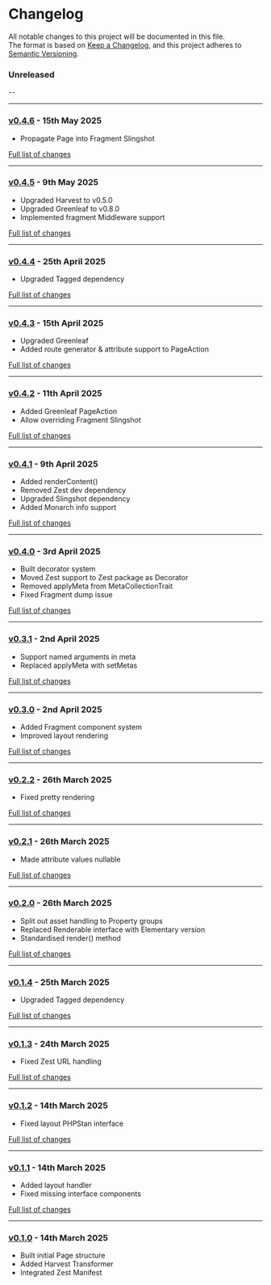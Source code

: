 # Changelog

All notable changes to this project will be documented in this file.<br>
The format is based on [Keep a Changelog](https://keepachangelog.com/en/1.0.0/),
and this project adheres to [Semantic Versioning](https://semver.org/spec/v2.0.0.html).

### Unreleased
--

---

### [v0.4.6](https://github.com/decodelabs/horizon/commits/v0.4.6) - 15th May 2025

- Propagate Page into Fragment Slingshot

[Full list of changes](https://github.com/decodelabs/horizon/compare/v0.4.5...v0.4.6)

---

### [v0.4.5](https://github.com/decodelabs/horizon/commits/v0.4.5) - 9th May 2025

- Upgraded Harvest to v0.5.0
- Upgraded Greenleaf to v0.8.0
- Implemented fragment Middleware support

[Full list of changes](https://github.com/decodelabs/horizon/compare/v0.4.4...v0.4.5)

---

### [v0.4.4](https://github.com/decodelabs/horizon/commits/v0.4.4) - 25th April 2025

- Upgraded Tagged dependency

[Full list of changes](https://github.com/decodelabs/horizon/compare/v0.4.3...v0.4.4)

---

### [v0.4.3](https://github.com/decodelabs/horizon/commits/v0.4.3) - 15th April 2025

- Upgraded Greenleaf
- Added route generator & attribute support to PageAction

[Full list of changes](https://github.com/decodelabs/horizon/compare/v0.4.2...v0.4.3)

---

### [v0.4.2](https://github.com/decodelabs/horizon/commits/v0.4.2) - 11th April 2025

- Added Greenleaf PageAction
- Allow overriding Fragment Slingshot

[Full list of changes](https://github.com/decodelabs/horizon/compare/v0.4.1...v0.4.2)

---

### [v0.4.1](https://github.com/decodelabs/horizon/commits/v0.4.1) - 9th April 2025

- Added renderContent()
- Removed Zest dev dependency
- Upgraded Slingshot dependency
- Added Monarch info support

[Full list of changes](https://github.com/decodelabs/horizon/compare/v0.4.0...v0.4.1)

---

### [v0.4.0](https://github.com/decodelabs/horizon/commits/v0.4.0) - 3rd April 2025

- Built decorator system
- Moved Zest support to Zest package as Decorator
- Removed applyMeta from MetaCollectionTrait
- Fixed Fragment dump issue

[Full list of changes](https://github.com/decodelabs/horizon/compare/v0.3.1...v0.4.0)

---

### [v0.3.1](https://github.com/decodelabs/horizon/commits/v0.3.1) - 2nd April 2025

- Support named arguments in meta
- Replaced applyMeta with setMetas

[Full list of changes](https://github.com/decodelabs/horizon/compare/v0.3.0...v0.3.1)

---

### [v0.3.0](https://github.com/decodelabs/horizon/commits/v0.3.0) - 2nd April 2025

- Added Fragment component system
- Improved layout rendering

[Full list of changes](https://github.com/decodelabs/horizon/compare/v0.2.2...v0.3.0)

---

### [v0.2.2](https://github.com/decodelabs/horizon/commits/v0.2.2) - 26th March 2025

- Fixed pretty rendering

[Full list of changes](https://github.com/decodelabs/horizon/compare/v0.2.1...v0.2.2)

---

### [v0.2.1](https://github.com/decodelabs/horizon/commits/v0.2.1) - 26th March 2025

- Made attribute values nullable

[Full list of changes](https://github.com/decodelabs/horizon/compare/v0.2.0...v0.2.1)

---

### [v0.2.0](https://github.com/decodelabs/horizon/commits/v0.2.0) - 26th March 2025

- Split out asset handling to Property groups
- Replaced Renderable interface with Elementary version
- Standardised render() method

[Full list of changes](https://github.com/decodelabs/horizon/compare/v0.1.4...v0.2.0)

---

### [v0.1.4](https://github.com/decodelabs/horizon/commits/v0.1.4) - 25th March 2025

- Upgraded Tagged dependency

[Full list of changes](https://github.com/decodelabs/horizon/compare/v0.1.3...v0.1.4)

---

### [v0.1.3](https://github.com/decodelabs/horizon/commits/v0.1.3) - 24th March 2025

- Fixed Zest URL handling

[Full list of changes](https://github.com/decodelabs/horizon/compare/v0.1.2...v0.1.3)

---

### [v0.1.2](https://github.com/decodelabs/horizon/commits/v0.1.2) - 14th March 2025

- Fixed layout PHPStan interface

[Full list of changes](https://github.com/decodelabs/horizon/compare/v0.1.1...v0.1.2)

---

### [v0.1.1](https://github.com/decodelabs/horizon/commits/v0.1.1) - 14th March 2025

- Added layout handler
- Fixed missing interface components

[Full list of changes](https://github.com/decodelabs/horizon/compare/v0.1.0...v0.1.1)

---

### [v0.1.0](https://github.com/decodelabs/horizon/commits/v0.1.0) - 14th March 2025

- Built initial Page structure
- Added Harvest Transformer
- Integrated Zest Manifest
